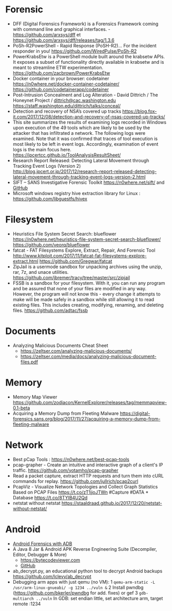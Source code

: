 Forensic
======

* DFF (Digital Forensics Framework) is a Forensics Framework coming with command line and graphical interfaces. - https://github.com/arxsys/dff et https://github.com/arxsys/dff/releases/tag/1.3.6
* PoSh-R2PowerShell - Rapid Response (PoSH-R2)... For the incident responder in you! https://github.com/WiredPulse/PoSh-R2
* PowerKrabsEtw is a PowerShell module built around the krabsetw APIs. It exposes a subset of functionality directly available in krabsetw and is meant to streamline ETW experimentation. https://github.com/zacbrown/PowerKrabsEtw
* Docker container in your browser: codetainer https://n0where.net/docker-container-codetainer/ https://github.com/codetainerapp/codetainer
* Post-Intrusion Concealment and Log Alteration - David Dittrich / The Honeynet Project / dittrich@cac.washington.edu https://staff.washington.edu/dittrich/talks/conceal/
* Detection and recovery of NSA’s covered up tracks https://blog.fox-it.com/2017/12/08/detection-and-recovery-of-nsas-covered-up-tracks/
* This site summarizes the results of examining logs recorded in Windows upon execution of the 49 tools which are likely to be used by the attacker that has infiltrated a network. The following logs were examined. Note that it was confirmed that traces of tool execution is most likely to be left in event logs. Accordingly, examination of event logs is the main focus here. https://jpcertcc.github.io/ToolAnalysisResultSheet/
* Research Report Released: Detecting Lateral Movement through Tracking Event Logs (Version 2) http://blog.jpcert.or.jp/2017/12/research-report-released-detecting-lateral-movement-through-tracking-event-logs-version-2.html
* SIFT – SANS Investigative Forensic Toolkit https://n0where.net/sift/ and [GitHub](https://github.com/sans-dfir/sift-bootstrap)
* Microsoft windows registry hive extraction library for Linux : https://github.com/libguestfs/hivex

# Filesystem
* Heuristics File System Secret Search: blueflower https://n0where.net/heuristics-file-system-secret-search-blueflower/ https://github.com/veorq/blueflower
* fatcat - FAT Filesystems Explore, Extract, Repair, And Forensic Tool http://www.kitploit.com/2017/11/fatcat-fat-filesystems-explore-extract.html https://github.com/Gregwar/fatcat
* ZipJail is a usermode sandbox for unpacking archives using the unzip, rar, 7z, and unace utilities.  https://github.com/jbremer/tracy/tree/master/src/zipjail
* FSSB is a sandbox for your filesystem. With it, you can run any program and be assured that none of your files are modified in any way. However, the program will not know this - every change it attempts to make will be made safely in a sandbox while still allowing it to read existing files. This includes creating, modifying, renaming, and deleting files. https://github.com/adtac/fssb

# Documents
* Analyzing Malicious Documents Cheat Sheet 
	* https://zeltser.com/analyzing-malicious-documents/
	* https://zeltser.com/media/docs/analyzing-malicious-document-files.pdf

# Memory
* Memory Map Viewer https://github.com/zodiacon/KernelExplorer/releases/tag/memmapview-0.1-beta
* Acquiring a Memory Dump from Fleeting Malware https://digital-forensics.sans.org/blog/2017/11/27/acquiring-a-memory-dump-from-fleeting-malware

# Network
* Best pCap Tools : https://n0where.net/best-pcap-tools
* pcap-grapher - Create an intuitive and interactive graph of a client's IP traffic. https://github.com/yotamho/pcap-grapher
* Read a packet capture, extract HTTP requests and turn them into cURL commands for replay. https://github.com/jullrich/pcap2curl
* PcapViz - Visualize Network Topologies and Collect Graph Statistics Based on PCAP Files https://t.co/zT1jjoJTWn #Capture #DATA * Database https://t.co/8TYIB4U2Qd
* netstat without netstat https://staaldraad.github.io/2017/12/20/netstat-without-netstat/

# Android
* [Android Forensics with ADB](https://blog.nviso.be/2017/12/22/intercepting-https-traffic-from-apps-on-android-7-using-magisk-burp/)
* A Java 8 Jar & Android APK Reverse Engineering Suite (Decompiler, Editor, Debugger & More) 
	* https://bytecodeviewer.com
	* [GitHub](https://github.com/Konloch/bytecode-viewer)
* ab_decrypt.py, an educational python tool to decrypt Android backups https://github.com/lclevy/ab_decrypt
* Debugging arm apps with just qemu (no VM): 
	1 `qemu-arm-static -L /usr/arm-linux-gnueabi/ -g 1234 ../vuln &`
	2 Install pwndbg (https://github.com/bkerler/pwndbg  for add. fixes) or gef 
	3 `gdb-multiarch ../vuln` In GDB: set endian little, set architecture arm, target remote :1234

